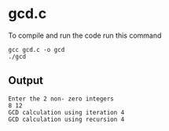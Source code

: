 # gcd.c
To compile and run the code run this command
```{bash}
gcc gcd.c -o gcd
./gcd
```
## Output
```
Enter the 2 non- zero integers
8 12
GCD calculation using iteration 4
GCD calculation using recursion 4
```

